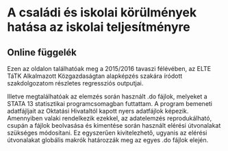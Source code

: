# A családi és iskolai körülmények hatása az iskolai teljesítményre

## Online függelék

Ezen az oldalon találhatóak meg a 2015/2016 tavaszi félévében, az ELTE TáTK Alkalmazott Közgazdaságtan alapképzés szakára íródott szakdolgozatom részletes regressziós outputjai.

Illetve megtalálhatóak az elemzés során használt .do fájlok, melyeket a STATA 13 statisztikai programcsomagban futtattam. A program bemeneti adatfájljait az Oktatási Hivataltól kapott nyers adatfájlok képezik. Amennyiben valaki rendelkezik ezekkel, az adatelemzés reprodukálható, csupán a fájlok beolvasása és kimentése során használt elérési útvonalakat szükséges módosítani. Ez egyszerűen kivitelezhető, ugyanis az elérési útvonalakat globális makrók határozzák meg az egyes .do fájlok elején.
